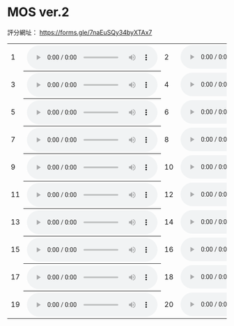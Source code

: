 <h1> MOS ver.2 </h1>
評分網址：
<a href="https://forms.gle/7naEuSQy34byXTAx7" target="_blank">https://forms.gle/7naEuSQy34byXTAx7</a>

<!-- CP -->
<!-- https://github.com/eric551130/MuiscRepo/raw/refs/heads/main/ver2/CP/1.wav -->
<!-- https://github.com/eric551130/MuiscRepo/raw/refs/heads/main/ver2/CP/2.wav -->
<!-- https://github.com/eric551130/MuiscRepo/raw/refs/heads/main/ver2/CP/3.wav -->
<!-- https://github.com/eric551130/MuiscRepo/raw/refs/heads/main/ver2/CP/4.wav -->
<!-- Expert -->
<!-- https://github.com/eric551130/MuiscRepo/raw/refs/heads/main/ver2/Expert/1.wav -->
<!-- https://github.com/eric551130/MuiscRepo/raw/refs/heads/main/ver2/Expert/2.wav -->
<!-- https://github.com/eric551130/MuiscRepo/raw/refs/heads/main/ver2/Expert/3.wav -->
<!-- https://github.com/eric551130/MuiscRepo/raw/refs/heads/main/ver2/Expert/4.wav -->
<!-- LLaMA -->
<!-- https://github.com/eric551130/MuiscRepo/raw/refs/heads/main/ver2/LLaMA/1.wav -->
<!-- https://github.com/eric551130/MuiscRepo/raw/refs/heads/main/ver2/LLaMA/2.wav -->
<!-- https://github.com/eric551130/MuiscRepo/raw/refs/heads/main/ver2/LLaMA/3.wav -->
<!-- https://github.com/eric551130/MuiscRepo/raw/refs/heads/main/ver2/LLaMA/4.wav -->
<!-- RL -->
<!-- https://github.com/eric551130/MuiscRepo/raw/refs/heads/main/ver2/RL/1.wav -->
<!-- https://github.com/eric551130/MuiscRepo/raw/refs/heads/main/ver2/RL/2.wav -->
<!-- https://github.com/eric551130/MuiscRepo/raw/refs/heads/main/ver2/RL/3.wav -->
<!-- https://github.com/eric551130/MuiscRepo/raw/refs/heads/main/ver2/RL/4.wav -->
<!-- RL+Novelty -->
<!-- https://github.com/eric551130/MuiscRepo/raw/refs/heads/main/ver2/RL+Novelty/1.wav -->
<!-- https://github.com/eric551130/MuiscRepo/raw/refs/heads/main/ver2/RL+Novelty/2.wav -->
<!-- https://github.com/eric551130/MuiscRepo/raw/refs/heads/main/ver2/RL+Novelty/3.wav -->
<!-- https://github.com/eric551130/MuiscRepo/raw/refs/heads/main/ver2/RL+Novelty/4.wav -->



<table>
    <tr>
      <td>1</td>
      <th><audio controls>
        <source src="https://github.com/eric551130/MuiscRepo/raw/refs/heads/main/ver2/CP/4.wav"
        type="audio/mpeg">
        <!-- CP/4 -->
       </audio></th>
      <td>2</td>
      <td><audio controls>
        <source src="https://github.com/eric551130/MuiscRepo/raw/refs/heads/main/ver2/Expert/3.wav"
        type="audio/mpeg">
        <!-- Expert/3 -->
       </audio></td>
    </tr>
    <tr>
      <td>3</td>
      <th><audio controls>
        <source src="https://github.com/eric551130/MuiscRepo/raw/refs/heads/main/ver2/LLaMA/1.wav"
        type="audio/mpeg">
        <!-- LLaMA/1 -->
       </audio></th>
      <td>4</td>
      <td><audio controls>
        <source src="https://github.com/eric551130/MuiscRepo/raw/refs/heads/main/ver2/RL/4.wav"
        type="audio/mpeg">
        <!-- RL/4 -->
       </audio></td>
    </tr>
    <tr>
      <td>5</td>
      <th><audio controls>
        <source src="https://github.com/eric551130/MuiscRepo/raw/refs/heads/main/ver2/RL+Novelty/4.wav"
        type="audio/mpeg">
        <!-- RL+Novelty/4 -->
       </audio></th>
      <td>6</td>
      <td><audio controls>
        <source src="https://github.com/eric551130/MuiscRepo/raw/refs/heads/main/ver2/CP/2.wav"
        type="audio/mpeg">
        <!-- CP/2 -->
       </audio></td>
    </tr>
    <tr>
      <td>7</td>
      <th><audio controls>
        <source src="https://github.com/eric551130/MuiscRepo/raw/refs/heads/main/ver2/Expert/1.wav"
        type="audio/mpeg">
        <!-- Expert/1 -->
       </audio></th>
      <td>8</td>
      <td><audio controls>
        <source src="https://github.com/eric551130/MuiscRepo/raw/refs/heads/main/ver2/LLaMA/3.wav"
        type="audio/mpeg">
        <!-- LLaMA/3 -->
       </audio></td>
    </tr>
    <tr>
      <td>9</td>
      <th><audio controls>
        <source src="https://github.com/eric551130/MuiscRepo/raw/refs/heads/main/ver2/RL/2.wav"
        type="audio/mpeg">
        <!-- RL/2 -->
       </audio></th>
      <td>10</td>
      <td><audio controls>
        <source src="https://github.com/eric551130/MuiscRepo/raw/refs/heads/main/ver2/RL+Novelty/1.wav"
        type="audio/mpeg">
        <!-- RL+Novelty/1 -->
       </audio></td>
    </tr>
    <tr>
      <td>11</td>
      <th><audio controls>
        <source src="https://github.com/eric551130/MuiscRepo/raw/refs/heads/main/ver2/CP/1.wav"
        type="audio/mpeg">
        <!-- CP/1 -->
       </audio></th>
      <td>12</td>
      <td><audio controls>
        <source src="https://github.com/eric551130/MuiscRepo/raw/refs/heads/main/ver2/Expert/4.wav"
        type="audio/mpeg">
        <!-- Expert/4 -->
       </audio></td>
    </tr>
    <tr>
      <td>13</td>
      <th><audio controls>
        <source src="https://github.com/eric551130/MuiscRepo/raw/refs/heads/main/ver2/CP/3.wav"
        type="audio/mpeg">
        <!-- CP/3 -->
       </audio></th>
      <td>14</td>
      <td><audio controls>
        <source src="https://github.com/eric551130/MuiscRepo/raw/refs/heads/main/ver2/LLaMA/4.wav"
        type="audio/mpeg">
        <!-- LLaMA/4 -->
       </audio></td>
    </tr>
    <tr>
      <td>15</td>
      <th><audio controls>
        <source src="https://github.com/eric551130/MuiscRepo/raw/refs/heads/main/ver2/RL+Novelty/3.wav"
        type="audio/mpeg">
        <!-- RL+Novelty/3 -->
       </audio></th>
      <td>16</td>
      <td><audio controls>
        <source src="https://github.com/eric551130/MuiscRepo/raw/refs/heads/main/ver2/RL/1.wav"
        type="audio/mpeg">
        <!-- RL/1 -->
       </audio></td>
    </tr>
    <tr>
      <td>17</td>
      <th><audio controls>
        <source src="https://github.com/eric551130/MuiscRepo/raw/refs/heads/main/ver2/Expert/2.wav"
        type="audio/mpeg">
        <!-- Expert/2 -->
       </audio></th>
      <td>18</td>
      <td><audio controls>
        <source src="https://github.com/eric551130/MuiscRepo/raw/refs/heads/main/ver2/LLaMA/2.wav"
        type="audio/mpeg">
        <!-- LLaMA/2 -->
       </audio></td>
    </tr>
    <tr>
      <td>19</td>
      <th><audio controls>
        <source src="https://github.com/eric551130/MuiscRepo/raw/refs/heads/main/ver2/RL/3.wav"
        type="audio/mpeg">
        <!-- RL/3 -->
       </audio></th>
      <td>20</td>
      <td><audio controls>
        <source src="https://github.com/eric551130/MuiscRepo/raw/refs/heads/main/ver2/RL+Novelty/2.wav"
        type="audio/mpeg">
        <!-- RL+Novelty/2 -->
       </audio></td>
    </tr>
</table>